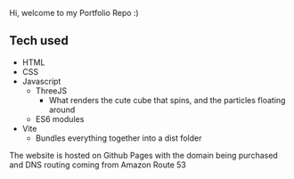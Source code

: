 Hi, welcome to my Portfolio Repo :)


## Tech used
- HTML
- CSS
- Javascript
    - ThreeJS
        - What renders the cute cube that spins, and the particles floating around
    - ES6 modules
- Vite
    - Bundles everything together into a dist folder


The website is hosted on Github Pages with the domain being purchased and DNS routing coming from Amazon Route 53